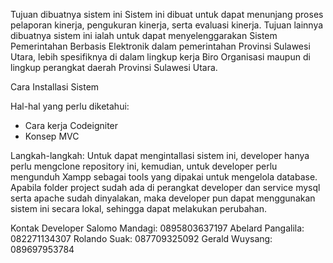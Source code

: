 Tujuan dibuatnya sistem ini
Sistem ini dibuat untuk dapat menunjang proses pelaporan kinerja, pengukuran kinerja, serta evaluasi kinerja. Tujuan lainnya dibuatnya sistem ini ialah untuk dapat menyelenggarakan Sistem Pemerintahan Berbasis Elektronik dalam pemerintahan Provinsi Sulawesi Utara, lebih spesifiknya di dalam lingkup kerja Biro Organisasi maupun di lingkup perangkat daerah Provinsi Sulawesi Utara.

Cara Installasi Sistem

Hal-hal yang perlu diketahui:
- Cara kerja Codeigniter
- Konsep MVC

Langkah-langkah:
Untuk dapat mengintallasi sistem ini, developer hanya perlu mengclone repository ini, kemudian, untuk developer perlu mengunduh Xampp sebagai tools yang dipakai untuk mengelola database. Apabila folder project sudah ada di perangkat developer dan service mysql serta apache sudah dinyalakan, maka developer pun dapat menggunakan sistem ini secara lokal, sehingga dapat melakukan perubahan.


Kontak Developer
Salomo Mandagi: 0895803637197
Abelard Pangalila: 082271134307
Rolando Suak: 087709325092
Gerald Wuysang: 089697953784